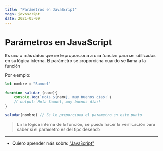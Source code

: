 ```yaml
---
title: "Parámetros en JavaScript"
tags: javascript
date: 2021-05-09
---
```


# Parámetros en JavaScript

Es uno o más datos que se le proporciona a una función para ser utilizados en su lógica interna. El parámetro se proporciona cuando se llama a la función

Por ejemplo:

````js
let nombre = "Samuel"

function saludar (name){
	console.log(`Hola ${name}, muy buenos días!`)
	// output: Hola Samuel, muy buenos días!
}

saludar(nombre) // Se le proporciona el parametro en este punto
````

> En la lógica interna de la función, se puede hacer la verificación para saber si el parámetro es del tipo deseado

***

- Quiero aprender más sobre: ["JavaScript"](../00/javascript)
